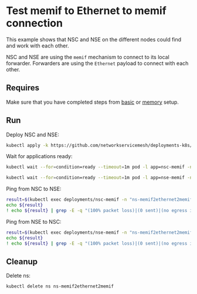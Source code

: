 # Test memif to Ethernet to memif connection

This example shows that NSC and NSE on the different nodes could find and work with each other.

NSC and NSE are using the `memif` mechanism to connect to its local forwarder.
Forwarders are using the `Ethernet` payload to connect with each other.

## Requires

Make sure that you have completed steps from [basic](../../basic) or [memory](../../memory) setup.

## Run

Deploy NSC and NSE:
```bash
kubectl apply -k https://github.com/networkservicemesh/deployments-k8s/examples/use-cases/Memif2Ethernet2Memif?ref=585248ea4061d806eb68383d0db2a3730ed931be
```

Wait for applications ready:
```bash
kubectl wait --for=condition=ready --timeout=1m pod -l app=nsc-memif -n ns-memif2ethernet2memif
```
```bash
kubectl wait --for=condition=ready --timeout=1m pod -l app=nse-memif -n ns-memif2ethernet2memif
```

Ping from NSC to NSE:
```bash
result=$(kubectl exec deployments/nsc-memif -n "ns-memif2ethernet2memif" -- vppctl ping 172.16.1.100 repeat 4)
echo ${result}
! echo ${result} | grep -E -q "(100% packet loss)|(0 sent)|(no egress interface)"
```

Ping from NSE to NSC:
```bash
result=$(kubectl exec deployments/nse-memif -n "ns-memif2ethernet2memif" -- vppctl ping 172.16.1.101 repeat 4)
echo ${result}
! echo ${result} | grep -E -q "(100% packet loss)|(0 sent)|(no egress interface)"
```

## Cleanup

Delete ns:
```bash
kubectl delete ns ns-memif2ethernet2memif
```
